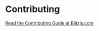 # Contributing

[Read the Contributing Guide at Blitzjs.com](https://blitzjs.com/docs/contributing)
